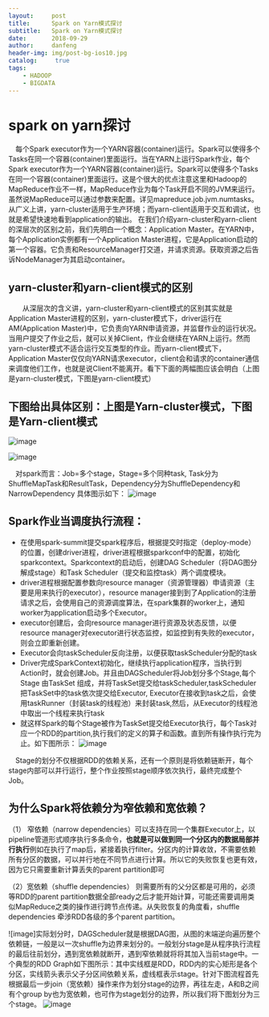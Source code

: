 ```yaml
---
layout:     post
title:      Spark on Yarn模式探讨
subtitle:   Spark on Yarn模式探讨
date:       2018-09-29
author:     danfeng
header-img: img/post-bg-ios10.jpg
catalog: 	 true
tags:
    - HADOOP
    - BIGDATA
--- 
```





# spark on yarn探讨
&emsp;每个Spark executor作为一个YARN容器(container)运行。Spark可以使得多个Tasks在同一个容器(container)里面运行。当在YARN上运行Spark作业，每个Spark executor作为一个YARN容器(container)运行。Spark可以使得多个Tasks在同一个容器(container)里面运行。这是个很大的优点注意这里和Hadoop的MapReduce作业不一样，MapReduce作业为每个Task开启不同的JVM来运行。虽然说MapReduce可以通过参数来配置。详见mapreduce.job.jvm.numtasks。从广义上讲，yarn-cluster适用于生产环境；而yarn-client适用于交互和调试，也就是希望快速地看到application的输出。
在我们介绍yarn-cluster和yarn-client的深层次的区别之前，我们先明白一个概念：Application Master。在YARN中，每个Application实例都有一个Application Master进程，它是Application启动的第一个容器。它负责和ResourceManager打交道，并请求资源。获取资源之后告诉NodeManager为其启动container。
## yarn-cluster和yarn-client模式的区别
&emsp;&emsp;从深层次的含义讲，yarn-cluster和yarn-client模式的区别其实就是Application Master进程的区别，yarn-cluster模式下，driver运行在AM(Application Master)中，它负责向YARN申请资源，并监督作业的运行状况。当用户提交了作业之后，就可以关掉Client，作业会继续在YARN上运行。然而yarn-cluster模式不适合运行交互类型的作业。而yarn-client模式下，Application Master仅仅向YARN请求executor，client会和请求的container通信来调度他们工作，也就是说Client不能离开。看下下面的两幅图应该会明白（上图是yarn-cluster模式，下图是yarn-client模式）

##    下图给出具体区别：上图是Yarn-cluster模式，下图是Yarn-client模式
   ![image](https://zdfccdanfeng.github.io/img/spark-yarn-f31.png)

![image](https://zdfccdanfeng.github.io/img/spark-yarn-f22.png)

&emsp;对spark而言：Job=多个stage，Stage=多个同种task, Task分为ShuffleMapTask和ResultTask，Dependency分为ShuffleDependency和NarrowDependency
  具体图示如下：
  ![image](https://zdfccdanfeng.github.io/img/we.png)
  


##   Spark作业当调度执行流程：
- 在使用spark-summit提交spark程序后，根据提交时指定（deploy-mode）的位置，创建driver进程，driver进程根据sparkconf中的配置，初始化sparkcontext。Sparkcontext的启动后，创建DAG Scheduler（将DAG图分解成stage）和Task Scheduler（提交和监控task）两个调度模块。
- driver进程根据配置参数向resource manager（资源管理器）申请资源（主要是用来执行的executor），resource manager接到到了Application的注册请求之后，会使用自己的资源调度算法，在spark集群的worker上，通知worker为application启动多个Executor。
- executor创建后，会向resource manager进行资源及状态反馈，以便resource manager对executor进行状态监控，如监控到有失败的executor，则会立即重新创建。
- Executor会向taskScheduler反向注册，以便获取taskScheduler分配的task
- Driver完成SparkContext初始化，继续执行application程序，当执行到Action时，就会创建Job。并且由DAGScheduler将Job划分多个Stage,每个Stage 由TaskSet 组成，并将TaskSet提交给taskScheduler,taskScheduler把TaskSet中的task依次提交给Executor, Executor在接收到task之后，会使用taskRunner（封装task的线程池）来封装task,然后，从Executor的线程池中取出一个线程来执行task
- 就这样Spark的每个Stage被作为TaskSet提交给Executor执行，每个Task对应一个RDD的partition,执行我们的定义的算子和函数。直到所有操作执行完为止。如下图所示：
![image](https://upload-images.jianshu.io/upload_images/2119554-19572064cd1d37eb.png?imageMogr2/auto-orient/strip%7CimageView2/2/w/462/format/webp)

&emsp;Stage的划分不仅根据RDD的依赖关系，还有一个原则是将依赖链断开，每个stage内部可以并行运行，整个作业按照stage顺序依次执行，最终完成整个Job。



## 为什么Spark将依赖分为窄依赖和宽依赖？
（1） 窄依赖（narrow dependencies）可以支持在同一个集群Executor上，以pipeline管道形式顺序执行多条命令，**也就是可以做到同一个分区内的数据局部并行执行**例如在执行了map后，紧接着执行filter。分区内的计算收敛，不需要依赖所有分区的数据，可以并行地在不同节点进行计算。所以它的失败恢复也更有效，因为它只需要重新计算丢失的parent partition即可

（2）宽依赖（shuffle dependencies） 则需要所有的父分区都是可用的，必须等RDD的parent partition数据全部ready之后才能开始计算，可能还需要调用类似MapReduce之类的操作进行跨节点传递。从失败恢复的角度看，shuffle dependencies 牵涉RDD各级的多个parent partition。

  
  
![image]实际划分时，DAGScheduler就是根据DAG图，从图的末端逆向遍历整个依赖链，一般是以一次shuffle为边界来划分的。一般划分stage是从程序执行流程的最后往前划分，遇到宽依赖就断开，遇到窄依赖就将将其加入当前stage中。一个典型的RDD Graph如下图所示：其中实线框是RDD，RDD内的实心矩形是各个分区，实线箭头表示父子分区间依赖关系，虚线框表示stage。针对下图流程首先根据最后一步join（宽依赖）操作来作为划分stage的边界，再往左走，A和B之间有个group by也为宽依赖，也可作为stage划分的边界，所以我们将下图划分为三个stage。
![image](https://zdfccdanfeng.github.io/img/shuffl.png)
  
